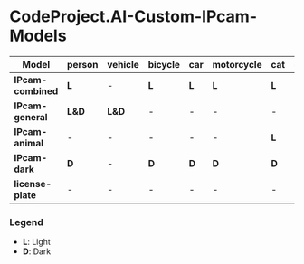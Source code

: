 # CodeProject.AI-Custom-IPcam-Models

| Model          | person | vehicle | bicycle | car | motorcycle | cat | dog | bus | bird | truck | horse | sheep | cow | bear | deer | rabbit | raccoon | fox | skunk | squirrel | pig | DayPlate | NightPlate |
| -------------- | ------ | ------- | ------- | --- | ---------- | --- | --- | --- | ---- | ----- | ----- | ----- | --- | ---- | ---- | ------ | ------- | --- | ----- | -------- | --- | -------- | ---------- |
| **IPcam-combined** | **L**      | \-      | **L**       | **L**   | **L**          | **L**   | **L**   | **L**   | **L**    | **L**     | **L**     | **L**     | **L**   | **L**    | **L**    | **L**      | **L**       | **L**   | **L**     | **L**        | **L**   | \-       | \-         |
| **IPcam-general**  | **L&D**    | **L&D**     | \-      | \-  | \-         | \-  | \-  | \-  | \-   | \-    | \-    | \-    | \-  | \-   | \-   | \-     | \-      | \-  | \-    | \-       | \-  | \-       | \-         |
| **IPcam-animal**   | \-     | \-      | \-      | \-  | \-         | **L**   | **L**   | \-  | **L**    | \-    | **L**     | **L**     | **L**   | **L**    | **L**    | **L**      | **L**       | **L**   | **L**     | **L**        | **L**   | \-       | \-         |
| **IPcam-dark**     | **D**      | \-      | **D**       | **D**   | **D**          | **D**   | **D**   | **D**   | \-   | \-    | \-    | \-    | \-  | \-   | \-   | \-     | \-      | \-  | \-    | \-       | \-  | \-       | \-         |
| **license-plate**  | \-     | \-      | \-      | \-  | \-         | \-  | \-  | \-  | \-   | \-    | \-    | \-    | \-  | \-   | \-   | \-     | \-      | \-  | \-    | \-       | \-  | **L**        | **D**          |


### Legend

- **L**: Light
- **D**: Dark

